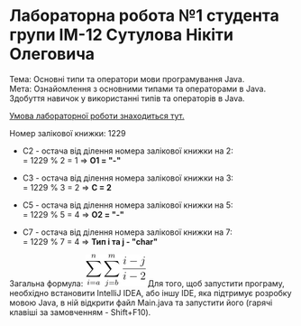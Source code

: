 # Лабораторна робота №1 студента групи ІМ-12 Сутулова Нікіти Олеговича

Тема:
Основні типи та оператори мови програмування Java.  
Мета:
Ознайомлення з основними типами та операторами в Java. Здобуття навичок у використанні типів та операторів в Java.

[Умова лабораторної роботи знаходиться тут.](https://asdjonok.github.io/OOP-SITE/)

Номер залікової книжки: 1229
- С2 - остача від ділення номера залікової книжки на 2:   
  = 1229 % 2 = 1 => **O1 = "-"**

- С3 - остача від ділення номера залікової книжки на 3:  
  = 1229 % 3 = 2 => **C = 2**

- С5 - остача від ділення номера залікової книжки на 5:  
  = 1229 % 5 = 4 => **O2 = "-"**

- С7 - остача від ділення номера залікової книжки на 7:  
  = 1229 % 7 = 4 => **Тип i та j - "char"**

Загальна формула:
![img.png](img.png)
Для того, щоб запустити програму, необхідно встановити IntelliJ IDEA, або іншу IDE, яка підтримує розробку мовою Java, в ній відкрити файл Main.java та запустити його (гарячі клавіші за замовченням - Shift+F10).